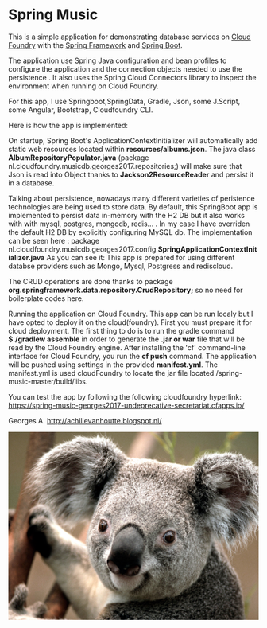 Spring Music
============

This is a simple application for demonstrating database services on [Cloud Foundry](http://cloudfoundry.org) with the [Spring Framework](http://spring.io) and [Spring Boot](http://projects.spring.io/spring-boot/).


The application use Spring Java configuration and bean profiles to configure the application and the connection objects needed to use the persistence . It also uses the Spring Cloud Connectors library to inspect the environment when running on Cloud Foundry. 


For this app, I use Springboot,SpringData, Gradle, Json, some J.Script, some Angular, Bootstrap, Cloudfoundry CLI.

Here is how the app is implemented:

On startup, Spring Boot's ApplicationContextInitializer will automatically add static web resources located within <b>resources/albums.json</b>. 
The java class <b>AlbumRepositoryPopulator.java</b> (package nl.cloudfoundry.musicdb.georges2017.repositories;)
will make sure that Json is read into Object thanks to <b>Jackson2ResourceReader</b> and persist it in a database.

Talking about persistence, nowadays many different varieties of peristence technologies are being used to store data. 
By default, this SpringBoot app is implemented to persist data in-memory with the H2 DB but it also works with with mysql, postgres, mongodb, redis... . In my case I have overriden the default H2 DB by explicitly configuring MySQL db. The implementation can be seen here : package nl.cloudfoundry.musicdb.georges2017.config.<b>SpringApplicationContextInitializer.java</b> 
As you can see it: This app  is prepared for using different databse providers such as Mongo, Mysql, Postgress and rediscloud.

The CRUD operations are done thanks to package <b>org.springframework.data.repository.CrudRepository;</b> so no need for boilerplate codes here.  

Running the application on Cloud Foundry.
This app can be run localy but I have opted to deploy it on the cloud(foundry). First you must prepare it for cloud deployment. 
The first thing to do is to run the gradle command <b>$./gradlew assemble</b> in order to generate the <b> .jar or war</b> file that will be read by the Cloud Foundry engine. After installing the 'cf' command-line interface for Cloud Foundry, you run the <b>cf push</b> command. The application will be pushed using settings in the provided <b>manifest.yml</b>. 
The manifest.yml is used cloudFoundry to locate the jar file located /spring-music-master/build/libs. 


You can test the app by following the following cloudfoundry hyperlink: https://spring-music-georges2017-undeprecative-secretariat.cfapps.io/

Georges A. 
http://achillevanhoutte.blogspot.nl/

<p align="center">
  <img src="Koala.png"/>
 
</p>
